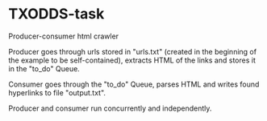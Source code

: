 # TXODDS-task
Producer-consumer html crawler

Producer goes through urls stored in "urls.txt" (created in the beginning of the example to be self-contained), extracts HTML of the links and stores it in the "to_do" Queue. 

Consumer goes through the "to_do" Queue, parses HTML and writes found hyperlinks to file "output.txt".

Producer and consumer run concurrently and independently. 
